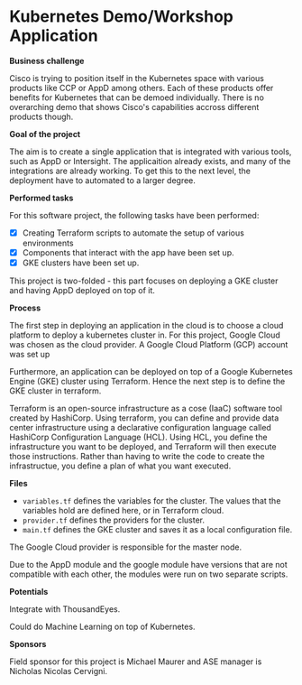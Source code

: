 # Kubernetes Demo/Workshop Application

**Business challenge**

Cisco is trying to position itself in the Kubernetes space with various products like CCP or AppD among others. Each of these products offer benefits for Kubernetes that can be demoed individually. There is no overarching demo that shows Cisco's capabilities accross different products though. 


**Goal of the project**

The aim is to create a single application that is integrated with various tools, such as AppD or Intersight. The applicaition already exists, and many of the integrations are already working. To get this to the next level, the deployment have to automated to a larger degree. 


**Performed tasks**

For this software project, the following tasks have been performed:

- [x] Creating Terraform scripts to automate the setup of various environments
- [x] Components that interact with the app have been set up. 
- [x] GKE clusters have been set up. 

This project is two-folded - this part focuses on deploying a GKE cluster and having AppD deployed on top of it.


**Process**

The first step in deploying an application in the cloud is to choose a cloud platform to deploy a kubernetes cluster in. For this project, Google Cloud was chosen as the cloud provider. A Google Cloud Platform (GCP) account was set up

Furthermore, an application can be deployed on top of a Google Kubernetes Engine (GKE) cluster using Terraform. Hence the next step is to define the GKE cluster in terraform.

Terraform is an open-source infrastructure as a cose (IaaC) software tool created by HashiCorp. Using terraform, you can define and provide data center infrastructure using a declarative configuration language called HashiCorp Configuration Language (HCL). Using HCL, you define the infrastructure you want to be deployed, and Terraform will then execute those instructions. Rather than having to write the code to create the infrastructue, you define a plan of what you want executed. 


**Files**

- `variables.tf` defines the variables for the cluster. The values that the variables hold are defined here, or in Terraform cloud. 
- `provider.tf` defines the providers for the cluster.
- `main.tf` defines the GKE cluster and saves it as a local configuration file.


The Google Cloud provider is responsible for the master node. 

Due to the AppD module and the google module have versions that are not compatible with each other, the modules were run on two separate scripts.



**Potentials**

Integrate with ThousandEyes.

Could do Machine Learning on top of Kubernetes. 


**Sponsors**

Field sponsor for this project is Michael Maurer and ASE manager is Nicholas Nicolas Cervigni. 




